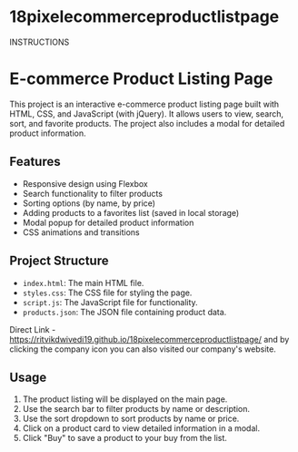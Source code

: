 # 18pixelecommerceproductlistpage

INSTRUCTIONS

# E-commerce Product Listing Page

This project is an interactive e-commerce product listing page built with HTML, CSS, and JavaScript (with jQuery). It allows users to view, search, sort, and favorite products. The project also includes a modal for detailed product information.

## Features

- Responsive design using Flexbox
- Search functionality to filter products
- Sorting options (by name, by price)
- Adding products to a favorites list (saved in local storage)
- Modal popup for detailed product information
- CSS animations and transitions

## Project Structure

- `index.html`: The main HTML file.
- `styles.css`: The CSS file for styling the page.
- `script.js`: The JavaScript file for functionality.
- `products.json`: The JSON file containing product data.

Direct Link - https://ritvikdwivedi19.github.io/18pixelecommerceproductlistpage/  and by clicking the company icon you can also visited our company's website.

## Usage

1. The product listing will be displayed on the main page.
2. Use the search bar to filter products by name or description.
3. Use the sort dropdown to sort products by name or price.
4. Click on a product card to view detailed information in a modal.
5. Click "Buy" to save a product to your buy from the list.

